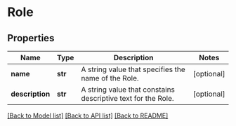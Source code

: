 # Role

## Properties
Name | Type | Description | Notes
------------ | ------------- | ------------- | -------------
**name** | **str** | A string value that specifies the name of the Role. | [optional] 
**description** | **str** | A string value that constains descriptive text for the Role. | [optional] 

[[Back to Model list]](../README.md#documentation-for-models) [[Back to API list]](../README.md#documentation-for-api-endpoints) [[Back to README]](../README.md)


